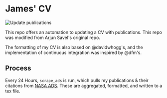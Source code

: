 # James' CV
![Update publications](https://github.com/James11222/James_CV/actions/workflows/update_pubs.yml/badge.svg)


This repo offers an automation to updating a CV with publications. This repo was modified from Arjun Savel's original repo. 

The formatting of my CV is also based on @davidwhogg's, and the implementation of continuous integration was inspired by @dfm's.

## Process

Every 24 Hours, `scrape_ads` is run, which pulls my publications & their citations from [NASA ADS](https://ui.adsabs.harvard.edu/). These are aggregated, formatted, and written to a tex file. 


<!-- <object data="http://yoursite.com/the.pdf" type="application/pdf" width="700px" height="700px">
    <embed src="http://yoursite.com/the.pdf">
        <p>This browser does not support PDFs. Please download the PDF to view it: <a href="http://yoursite.com/the.pdf">Download PDF</a>.</p>
    </embed>
</object> -->
